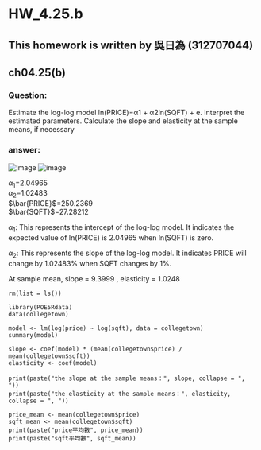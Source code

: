 # HW_4.25.b

## This homework is written by 吳日為 (312707044)

## ch04.25(b)

### **Question:**

Estimate the log-log model ln(PRICE)=α1 + α2ln(SQFT) + e. Interpret the estimated parameters.
Calculate the slope and elasticity at the sample means, if necessary

### **answer:**

![image](https://github.com/HWTeng-Course/202402-Financial-Econometrics/assets/162611288/36e39547-946a-4eaf-b1ea-e908a229d2ce)
![image](https://github.com/HWTeng-Course/202402-Financial-Econometrics/assets/162611288/ef2faf07-9292-492e-b42f-72bec70f0613)




$\alpha_1$=2.04965<br>
$\alpha_2$=1.02483<br>
$\bar{PRICE}$=250.2369<br>
$\bar{SQFT}$=27.28212<br>

$\alpha_1$: This represents the intercept of the log-log model. It indicates the expected value of ln(PRICE) is 2.04965 when ln(SQFT) is zero.

$\alpha_2$: This represents the slope of the log-log model. It indicates  PRICE will change by 1.02483% when SQFT changes by 1%.

At sample mean, slope = 9.3999 , elasticity = 1.0248


```{r setup, include=FALSE}
rm(list = ls())

library(POE5Rdata)
data(collegetown)

model <- lm(log(price) ~ log(sqft), data = collegetown)
summary(model)

slope <- coef(model) * (mean(collegetown$price) / mean(collegetown$sqft))
elasticity <- coef(model)

print(paste("the slope at the sample means：", slope, collapse = ", "))
print(paste("the elasticity at the sample means：", elasticity, collapse = ", "))

price_mean <- mean(collegetown$price)
sqft_mean <- mean(collegetown$sqft)
print(paste("price平均數", price_mean))
print(paste("sqft平均數", sqft_mean))

```

